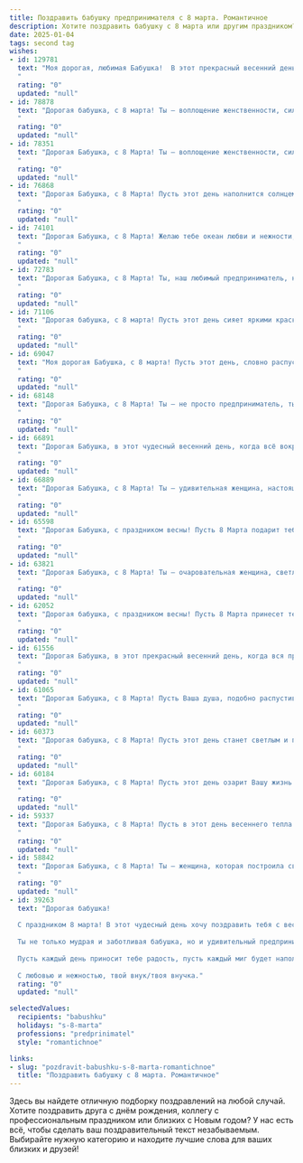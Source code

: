 ```yaml
---
title: Поздравить бабушку предпринимателя с 8 марта. Романтичное
description: Хотите поздравить бабушку с 8 марта или другим праздником? Наш ИИ создаст незабываемое поздравление, а вы обязательно выделитесь среди других.  
date: 2025-01-04
tags: second tag
wishes:
- id: 129781
  text: "Моя дорогая, любимая Бабушка!  В этот прекрасный весенний день, 8 Марта, я шлю тебе самые нежные и тёплые поздравления!  Твоя неутомимая энергия, твой предпринимательский талант и  бесконечная любовь – всё это  вдохновляет меня и заставляет сердце биться чаще. Пусть этот день будет наполнен радостью, счастьем и  цветом твоих любимых весенних цветов.  Я бесконечно тебя люблю и ценю!
  "
  rating: "0"
  updated: "null"
- id: 78878
  text: "Дорогая бабушка, с 8 марта! Ты — воплощение женственности, силы и мудрости. Твой предпринимательский дух всегда вдохновлял меня, а твоя любовь согревает мою душу. Желаю тебе неисчерпаемой энергии, процветания в твоих начинаниях и безграничного счастья.
  "
  rating: "0"
  updated: "null"
- id: 78351
  text: "Дорогая Бабушка, с 8 Марта! Ты – воплощение женственности, силы и нежности, настоящая королева своего бизнеса. Пусть твоя жизнь всегда будет наполнена любовью, счастьем и успехом, как ты умеешь создавать его в своих делах.
  "
  rating: "0"
  updated: "null"
- id: 76868
  text: "Дорогая Бабушка, с 8 Марта! Пусть этот день наполнится солнцем, любовью и нежностью, как твои прекрасные творения, которые ты так талантливо создаешь своим предпринимательским духом. Ты - вдохновение для всех нас, настоящая женщина-фея, создающая красоту и уют вокруг себя!
  "
  rating: "0"
  updated: "null"
- id: 74101
  text: "Дорогая Бабушка, с 8 Марта! Желаю тебе океан любви и нежности, чтобы каждый день был полон радости и вдохновения, словно расцветающий весенний сад. Ты — воплощение женственности,  упорства и мудрости. Пусть твой бизнес процветает, как первые цветы, а душа всегда будет светлой и яркой, как весеннее солнце.
  "
  rating: "0"
  updated: "null"
- id: 72783
  text: "Дорогая Бабушка, с 8 Марта! Ты, наш любимый предприниматель, настоящий символ женской силы и очарования. Пусть этот день наполнится ароматом весенних цветов, теплом солнечных лучей и сладкими, как твои пироги, моментами счастья.
  "
  rating: "0"
  updated: "null"
- id: 71106
  text: "Дорогая бабушка, с 8 марта! Пусть этот день сияет яркими красками, как твоя смелость и предприимчивость. Ты, как прекрасный цветок, расцветаешь в каждом новом начинании, а твое сердце, как нежный аромат, наполняет мир добротой и любовью. Желаю тебе всегда оставаться такой же очаровательной и вдохновляющей!
  "
  rating: "0"
  updated: "null"
- id: 69047
  text: "Моя дорогая Бабушка, с 8 марта! Пусть этот день, словно распускающийся весенний цветок, принесет Вам теплоту, нежность и радость. В Вашем сердце всегда царит весна, и Вы, как истинный предприниматель, умеете создавать свою собственную красоту и успех. Спасибо за Вашу мудрость, заботу и пример стойкости.
  "
  rating: "0"
  updated: "null"
- id: 68148
  text: "Дорогая Бабушка, с 8 Марта! Ты – не просто предприниматель, ты – волшебница, которая творит чудеса не только в бизнесе, но и в жизни каждого, кто тебя окружает. Твоя любовь, забота и тепло согревают нас, словно лучи весеннего солнца. Пусть твоя душа всегда будет полна вдохновения, а сердце – радостью.
  "
  rating: "0"
  updated: "null"
- id: 66891
  text: "Дорогая Бабушка, в этот чудесный весенний день, когда всё вокруг расцветает, я хочу пожелать тебе море цветов, добрых улыбок и исполнения самых заветных желаний! Пусть твой предпринимательский талант приносит тебе радость и успех, а каждая минута жизни будет наполнена любовью и счастьем!
  "
  rating: "0"
  updated: "null"
- id: 66889
  text: "Дорогая Бабушка, с 8 Марта! Ты — удивительная женщина, настоящий предприниматель, полная силы и энергии. Пусть твоя жизнь будет наполнена нежностью, красотой и любовью, как расцветающие весенние цветы.
  "
  rating: "0"
  updated: "null"
- id: 65598
  text: "Дорогая Бабушка, с праздником весны! Пусть 8 Марта подарит тебе нежность весенних цветов, светлую радость и сияние твоей красоты. Твой деловой талант и энергия –  настоящий пример для всех нас. Желаю тебе успехов в твоих начинаниях, вдохновения для новых идей и, конечно же, крепкого здоровья и счастья!
  "
  rating: "0"
  updated: "null"
- id: 63821
  text: "Дорогая Бабушка, с 8 Марта! Ты — очаровательная женщина, светлый ангел-хранитель, талантливый предприниматель! Пусть твоя жизнь всегда будет наполнена вдохновением, успехом и любовью, а каждый день – волшебной сказкой.
  "
  rating: "0"
  updated: "null"
- id: 62052
  text: "Дорогая бабушка, с праздником весны! Пусть 8 Марта принесет тебе море цветов, улыбок и нежных чувств. Ты –  настоящий пример женственности, силы и элегантности.  Твой предпринимательский дух вдохновляет, а деловая хватка вызывает восхищение. Желаю тебе  здоровья,  счастья и  любви.  Пусть  каждая  минута  твоей  жизни  будет  наполнена  радостью и  светлыми  эмоциями!
  "
  rating: "0"
  updated: "null"
- id: 61556
  text: "Дорогая Бабушка, в этот прекрасный весенний день, когда вся природа пробуждается, я хочу поздравить тебя с 8 Марта! Ты - не только талантливая предпринимательница, но и воплощение женственности, нежности и мудрости. Пусть твоя жизнь всегда будет наполнена светом, любовью и вдохновением!
  "
  rating: "0"
  updated: "null"
- id: 61065
  text: "Дорогая Бабушка, с 8 Марта! Пусть Ваша душа, подобно распустившемуся весеннему цветку,  будет наполнена радостью, любовью и нежностью. Вы - удивительная женщина, настоящий предприниматель,  с сильным духом и добрым сердцем. Желаю Вам крепкого здоровья,  неиссякаемой энергии и бесконечного счастья!
  "
  rating: "0"
  updated: "null"
- id: 60373
  text: "Дорогая бабушка, с 8 Марта! Пусть этот день станет светлым и полным радости, как рассвет над твоим любимым бизнесом. Ты — воплощение силы, мудрости и вдохновения, и мы восхищаемся твоим предпринимательским духом. Желаю тебе всегда оставаться такой же энергичной и успешной, с каждым днем  радуя нас своими достижениями.
  "
  rating: "0"
  updated: "null"
- id: 60184
  text: "Дорогая Бабушка, с 8 Марта! Пусть этот день озарит Вашу жизнь нежностью весенних цветов, а Ваше сердце согреет тепло самых искренних чувств. Вы - удивительная женщина, настоящий предприниматель, полная сил и энергии, которая вдохновляет нас своим примером. Желаю Вам океан счастья, здоровья и любви!
  "
  rating: "0"
  updated: "null"
- id: 59337
  text: "Дорогая Бабушка, с 8 Марта! Пусть в этот день весеннего тепла и нежности вокруг тебя будет аромат цветов, а в глазах сияет радость. Ты – удивительная женщина, предприниматель с сильным духом и добрым сердцем. Желаю тебе крепкого здоровья, вдохновения и  счастья, которое всегда будет рядом.
  "
  rating: "0"
  updated: "null"
- id: 58842
  text: "Дорогая Бабушка, с 8 Марта! Ты – женщина, которая построила свой мир, воплощая в жизнь самые смелые идеи. Твоя сила духа, неутомимая энергия и яркий талант предпринимателя вдохновляют меня каждый день. Пусть в твоей жизни всегда будет место для любви, радости и новых побед!
  "
  rating: "0"
  updated: "null"
- id: 39263
  text: "Дорогая бабушка!
  
  С праздником 8 марта! В этот чудесный день хочу поздравить тебя с весной в душе и в сердце. Ты — словно яркий цветок в саду нашей жизни, наполняющий все вокруг теплом и вдохновением.
  
  Ты не только мудрая и заботливая бабушка, но и удивительный предприниматель, сумевший построить свою жизнь на смелых решениях и бесконечном труде. Твоя энергия и оптимизм вдохновляют, и я горжусь тем, что ты моя бабушка.
  
  Пусть каждый день приносит тебе радость, пусть каждый миг будет наполнен счастьем. Желаю здоровья, любви и новых свершений в твоем деле. Ты заслуживаешь только самого лучшего!
  
  С любовью и нежностью, твой внук/твоя внучка."
  rating: "0"
  updated: "null"

selectedValues:
  recipients: "babushku"
  holidays: "s-8-marta"
  professions: "predprinimatel"
  style: "romantichnoe"

links:
- slug: "pozdravit-babushku-s-8-marta-romantichnoe"
  title: "Поздравить бабушку с 8 марта. Романтичное"
---
```


Здесь вы найдете отличную подборку поздравлений на любой случай.
Хотите поздравить друга с днём рождения, коллегу с профессиональным праздником или близких с Новым годом? У нас есть всё, чтобы сделать ваш поздравительный текст незабываемым. Выбирайте нужную категорию и находите лучшие слова для ваших близких и друзей!
